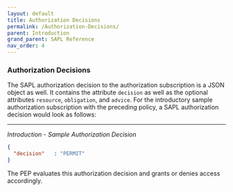 ```yaml
---
layout: default
title: Authorization Decisions
permalink: /Authorization-Decisions/
parent: Introduction
grand_parent: SAPL Reference
nav_order: 4
---
```


### Authorization Decisions

The SAPL authorization decision to the authorization subscription is a JSON object as well. It contains the attribute `decision` as well as the optional attributes `resource`, `obligation`, and `advice`. For the introductory sample authorization subscription with the preceding policy, a SAPL authorization decision would look as follows:

---

*Introduction - Sample Authorization Decision*

```json
{
  "decision"   : "PERMIT"
}
```

The PEP evaluates this authorization decision and grants or denies access accordingly.